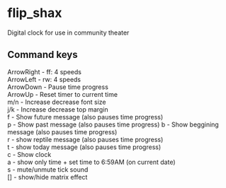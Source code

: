 # flip_shax
Digital clock for use in community theater


## Command keys
ArrowRight - ff: 4 speeds   
ArrowLeft - rw: 4 speeds  
ArrowDown - Pause time progress  
ArrowUp - Reset timer to current time  
m/n - Increase decrease font size  
j/k - Increase decrease top margin  
f - Show future message (also pauses time progress)  
p - Show past message (also pauses time progress) 
b - Show beggining message (also pauses time progress)  
r - show reptile message (also pauses time progress)  
t - show today message (also pauses time progress)    
c - Show clock    
a - show only time + set time to 6:59AM (on current date)  
s - mute/unmute tick sound  
[] - show/hide matrix effect
  
